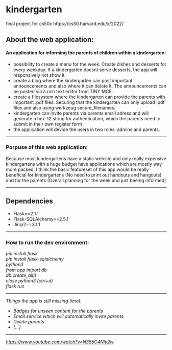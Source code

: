<h1>kindergarten</h1>
 
<P>final project for cs50x https://cs50.harvard.edu/x/2022/</p>

<h2>About the web application:</h2>
<h4>An application for informing the parents of children within a kindergarten:</h4>
    <ul>
      <li>possibility to create a menu for the week. Create dishes and desserts for every weekday. If a kindergarten doesnt serve desserts, the app will responsively not show it.</li>
      <li>create a blog where the kindergarten can post important announcements and also where it can delete it. The announcements can be posted via a rich text editor from TINY MCE.</li>
      <li>create a filesystem where the kindergarten can provide the parents with important .pdf files. Securing that the kindergarten can only upload .pdf files and also using werkzeug secure_filenames.</li>
      <li>kindergarten can invite parents via parents email adress and will generate a hex-12 string for authentication, which the parents need to submit in their own register form</li>
      <li>the application will devide the users in two roles: admins and parents.</li>
  </ul>

---
<h3>Porpuse of this web application:</h3> Because most kindergartens have a static website and only really expensive kindergartens with a huge budget have applications which are mostly way more packed. I think the basic featureset of this app would be really beneficial for kindergartens (No need to print out handouts and hangouts) and for the parents (Overall planning for the week and just beeing informed)

---

<h2>Dependencies</h2> 
  <ul>
    <li>Flask==2.1.1</li>
    <li>Flask-SQLAlchemy==2.5.1</li>
    <li>Jinja2==3.1.1</li>
  </ul>    

---

<h3> How to run the dev environment:</h3>
<em>pip install flask</em><br>
<em>pip install flask-sqlalchemy</em><br>
<em>python3</em><br>
<em>from app import db</db><br>
<em>db.create_all()</db><br>
close python3 (ctrl+d)<br>
<em>flask run</em><br>

---

Things the app is still missing (imo): 
  <ul>
    <li>Badges for unseen content for the parents</li>
    <li>Email service which will automatically invite parents.</li>
    <li>Delete parents</li>
    <li>[...]</li>
  </ul>
  
---
https://www.youtube.com/watch?v=N355C4Nly2w
